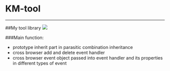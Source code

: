 # KM-tool
***
##My tool library
![](http://7xoxzw.com1.z0.glb.clouddn.com/15-12-8/33113146.jpg)

###Main function:
* prototype inherit part in parasitic combination inheritance
* cross browser add and delete event handler
* cross browser event object passed into event handler and its properties in different types of event
